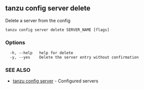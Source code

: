 ## tanzu config server delete

Delete a server from the config

```
tanzu config server delete SERVER_NAME [flags]
```

### Options

```
  -h, --help   help for delete
  -y, --yes    Delete the server entry without confirmation
```

### SEE ALSO

* [tanzu config server](tanzu_config_server.md)	 - Configured servers

